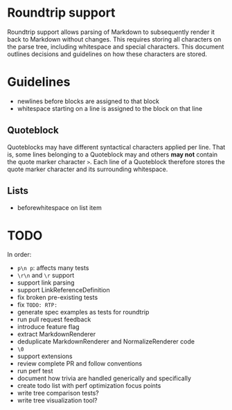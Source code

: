 # Roundtrip support
Roundtrip support allows parsing of Markdown to subsequently render it back to Markdown without changes. This requires storing all characters on the parse tree, including whitespace and special characters. This document outlines decisions and guidelines on how these characters are stored.

# Guidelines
- newlines before blocks are assigned to that block
- whitespace starting on a line is assigned to the block on that line

## Quoteblock
Quoteblocks may have different syntactical characters applied per line. That is, some lines belonging to a Quoteblock may and others **may not** contain the quote marker character `>`. Each line of a Quoteblock therefore stores the quote marker character and its surrounding whitespace.

## Lists
- beforewhitespace on list item

# TODO
In order:
- `p\n p`: affects many tests
- `\r\n` and `\r` support
- support link parsing
- support LinkReferenceDefinition
- fix broken pre-existing tests
- fix `TODO: RTP: `
- generate spec examples as tests for roundtrip
- run pull request feedback
- introduce feature flag
- extract MarkdownRenderer
- deduplicate MarkdownRenderer and NormalizeRenderer code
- `\0`
- support extensions
- review complete PR and follow conventions
- run perf test
- document how trivia are handled generically and specifically
- create todo list with perf optimization focus points
- write tree comparison tests?
- write tree visualization tool?
